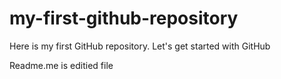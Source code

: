# my-first-github-repository
Here is my first GitHub repository. Let's get started with GitHub

Readme.me is editied file
